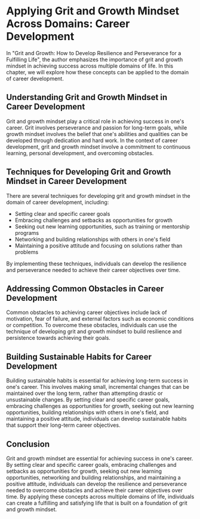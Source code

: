 Applying Grit and Growth Mindset Across Domains: Career Development
============================================================================

In "Grit and Growth: How to Develop Resilience and Perseverance for a Fulfilling Life", the author emphasizes the importance of grit and growth mindset in achieving success across multiple domains of life. In this chapter, we will explore how these concepts can be applied to the domain of career development.

Understanding Grit and Growth Mindset in Career Development
-----------------------------------------------------------

Grit and growth mindset play a critical role in achieving success in one's career. Grit involves perseverance and passion for long-term goals, while growth mindset involves the belief that one's abilities and qualities can be developed through dedication and hard work. In the context of career development, grit and growth mindset involve a commitment to continuous learning, personal development, and overcoming obstacles.

Techniques for Developing Grit and Growth Mindset in Career Development
-----------------------------------------------------------------------

There are several techniques for developing grit and growth mindset in the domain of career development, including:

* Setting clear and specific career goals
* Embracing challenges and setbacks as opportunities for growth
* Seeking out new learning opportunities, such as training or mentorship programs
* Networking and building relationships with others in one's field
* Maintaining a positive attitude and focusing on solutions rather than problems

By implementing these techniques, individuals can develop the resilience and perseverance needed to achieve their career objectives over time.

Addressing Common Obstacles in Career Development
-------------------------------------------------

Common obstacles to achieving career objectives include lack of motivation, fear of failure, and external factors such as economic conditions or competition. To overcome these obstacles, individuals can use the technique of developing grit and growth mindset to build resilience and persistence towards achieving their goals.

Building Sustainable Habits for Career Development
--------------------------------------------------

Building sustainable habits is essential for achieving long-term success in one's career. This involves making small, incremental changes that can be maintained over the long term, rather than attempting drastic or unsustainable changes. By setting clear and specific career goals, embracing challenges as opportunities for growth, seeking out new learning opportunities, building relationships with others in one's field, and maintaining a positive attitude, individuals can develop sustainable habits that support their long-term career objectives.

Conclusion
----------

Grit and growth mindset are essential for achieving success in one's career. By setting clear and specific career goals, embracing challenges and setbacks as opportunities for growth, seeking out new learning opportunities, networking and building relationships, and maintaining a positive attitude, individuals can develop the resilience and perseverance needed to overcome obstacles and achieve their career objectives over time. By applying these concepts across multiple domains of life, individuals can create a fulfilling and satisfying life that is built on a foundation of grit and growth mindset.
